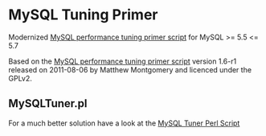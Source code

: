 MySQL Tuning Primer
===================

Modernized [MySQL performance tuning primer script](https://github.com/RootService/tuning-primer) for MySQL >= 5.5 <= 5.7


Based on the [MySQL performance tuning primer script](https://launchpad.net/mysql-tuning-primer) version 1.6-r1 released on 2011-08-06 by Matthew Montgomery and licenced under the GPLv2.




MySQLTuner.pl
-------------

For a much better solution have a look at the
[MySQL Tuner Perl Script](https://github.com/major/MySQLTuner-perl)
